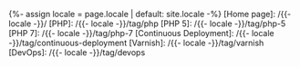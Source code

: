 {%- assign locale = page.locale | default: site.locale -%}
[Home page]: /{{- locale -}}/
[PHP]: /{{- locale -}}/tag/php
[PHP 5]: /{{- locale -}}/tag/php-5
[PHP 7]: /{{- locale -}}/tag/php-7
[Continuous Deployment]: /{{- locale -}}/tag/continuous-deployment
[Varnish]: /{{- locale -}}/tag/varnish
[DevOps]: /{{- locale -}}/tag/devops
